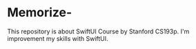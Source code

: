 # Memorize-
This repository is about SwiftUI Course by Stanford CS193p. I'm improvement my skills with SwiftUI.
